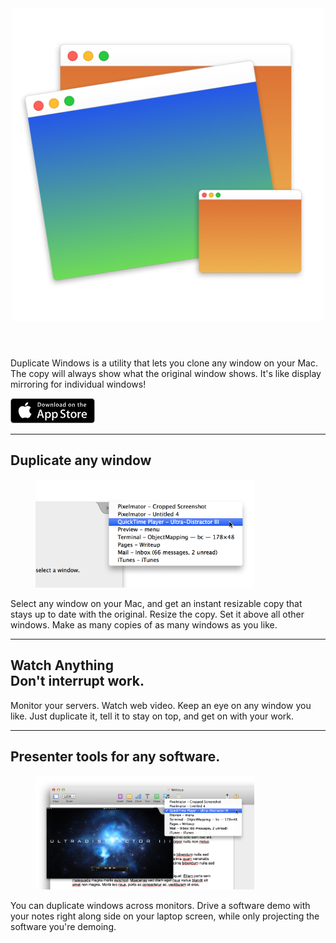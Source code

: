 <header>
<img src="duplicate-windows.png" width="500"/>
</header>

Duplicate Windows is a utility that lets you clone any window on your Mac. The copy will always show what the original window shows. It's like display mirroring for individual windows!

<p><a href="http://appstore.com/mac/duplicatewindows" role="button">
<svg version="1.1" id="Layer_1" xmlns="http://www.w3.org/2000/svg" xmlns:xlink="http://www.w3.org/1999/xlink" x="0px" y="0px"
width="135px" height="40px" viewBox="0 0 135 40" enable-background="new 0 0 135 40" xml:space="preserve">
<g>
<path fill="#FFFFFF" d="M134.032,35.268c0,2.116-1.714,3.83-3.834,3.83H4.729c-2.119,0-3.839-1.714-3.839-3.83V4.725
c0-2.115,1.72-3.835,3.839-3.835h125.468c2.121,0,3.834,1.72,3.834,3.835L134.032,35.268L134.032,35.268z"/>
<path fill="#A6A6A6" d="M130.198,39.989H4.729C2.122,39.989,0,37.872,0,35.268V4.726C0,2.12,2.122,0,4.729,0h125.468    c2.604,0,4.729,2.12,4.729,4.726v30.542C134.928,37.872,132.803,39.989,130.198,39.989L130.198,39.989z"/>
<path d="M134.032,35.268c0,2.116-1.714,3.83-3.834,3.83H4.729c-2.119,0-3.839-1.714-3.839-3.83V4.725
c0-2.115,1.72-3.835,3.839-3.835h125.468c2.121,0,3.834,1.72,3.834,3.835L134.032,35.268L134.032,35.268z"/>
<path fill="#FFFFFF" d="M30.128,19.784c-0.029-3.223,2.639-4.791,2.761-4.864c-1.511-2.203-3.853-2.504-4.676-2.528
c-1.967-0.207-3.875,1.177-4.877,1.177c-1.022,0-2.565-1.157-4.228-1.123c-2.14,0.033-4.142,1.272-5.24,3.196
c-2.266,3.923-0.576,9.688,1.595,12.859c1.086,1.554,2.355,3.287,4.016,3.226c1.625-0.066,2.232-1.035,4.193-1.035
c1.943,0,2.513,1.035,4.207,0.996c1.744-0.027,2.842-1.56,3.89-3.127c1.255-1.779,1.759-3.533,1.779-3.623
C33.508,24.924,30.162,23.646,30.128,19.784z"/>
<path fill="#FFFFFF" d="M26.928,10.306c0.874-1.093,1.472-2.58,1.306-4.089c-1.265,0.056-2.847,0.875-3.758,1.944
c-0.806,0.942-1.526,2.486-1.34,3.938C24.557,12.205,26.016,11.382,26.928,10.306z"/>
<linearGradient id="SVGID_1_" gradientUnits="userSpaceOnUse" x1="98.9609" y1="0.9028" x2="98.9609" y2="36.9487" gradientTransform="matrix(1 0 0 -1 0 41)">
<stop  offset="0" style="stop-color:#1A1A1A;stop-opacity:0.1"/>
<stop  offset="0.1235" style="stop-color:#212121;stop-opacity:0.1506"/>
<stop  offset="0.3085" style="stop-color:#353535;stop-opacity:0.2265"/>
<stop  offset="0.5321" style="stop-color:#575757;stop-opacity:0.3181"/>
<stop  offset="0.7834" style="stop-color:#858585;stop-opacity:0.4212"/>
<stop  offset="1" style="stop-color:#B3B3B3;stop-opacity:0.51"/>
</linearGradient>
<!-- path fill="url(#SVGID_1_)" d="M130.198,0H62.993l26.323,39.989h40.882c2.604,0,4.729-2.117,4.729-4.724V4.726
C134.928,2.12,132.803,0,130.198,0z"/ -->
<g>
<path fill="#FFFFFF" d="M53.665,31.504h-2.271l-1.244-3.909h-4.324l-1.185,3.909H42.43l4.285-13.308h2.646L53.665,31.504z
M49.775,25.955L48.65,22.48c-0.119-0.355-0.343-1.191-0.671-2.507h-0.04c-0.132,0.566-0.343,1.402-0.632,2.507l-1.106,3.475
H49.775z"/>
<path fill="#FFFFFF" d="M64.663,26.588c0,1.632-0.443,2.922-1.33,3.869c-0.794,0.843-1.781,1.264-2.958,1.264
c-1.271,0-2.185-0.453-2.74-1.361v5.035h-2.132V25.062c0-1.025-0.027-2.076-0.079-3.154h1.875l0.119,1.521h0.04
c0.711-1.146,1.79-1.719,3.238-1.719c1.132,0,2.077,0.447,2.833,1.342C64.284,23.949,64.663,25.127,64.663,26.588z M62.491,26.666
c0-0.934-0.21-1.704-0.632-2.311c-0.461-0.631-1.08-0.947-1.856-0.947c-0.526,0-1.004,0.176-1.431,0.523
c-0.428,0.35-0.708,0.807-0.839,1.373c-0.066,0.264-0.099,0.479-0.099,0.649v1.601c0,0.697,0.214,1.286,0.642,1.768
c0.428,0.48,0.984,0.721,1.668,0.721c0.803,0,1.428-0.311,1.875-0.928C62.267,28.496,62.491,27.68,62.491,26.666z"/>
<path fill="#FFFFFF" d="M75.7,26.588c0,1.632-0.443,2.922-1.33,3.869c-0.795,0.843-1.781,1.264-2.959,1.264
c-1.271,0-2.185-0.453-2.74-1.361v5.035h-2.132V25.062c0-1.025-0.027-2.076-0.079-3.154h1.875l0.119,1.521h0.04
c0.71-1.146,1.789-1.719,3.238-1.719c1.131,0,2.076,0.447,2.834,1.342C75.32,23.949,75.7,25.127,75.7,26.588z M73.527,26.666
c0-0.934-0.211-1.704-0.633-2.311c-0.461-0.631-1.078-0.947-1.854-0.947c-0.526,0-1.004,0.176-1.433,0.523
c-0.428,0.35-0.707,0.807-0.838,1.373c-0.065,0.264-0.1,0.479-0.1,0.649v1.601c0,0.697,0.215,1.286,0.641,1.768
c0.428,0.479,0.984,0.721,1.67,0.721c0.804,0,1.429-0.311,1.875-0.928C73.303,28.496,73.527,27.68,73.527,26.666z"/>
<path fill="#FFFFFF" d="M88.04,27.771c0,1.133-0.396,2.054-1.183,2.765c-0.866,0.776-2.075,1.165-3.625,1.165
c-1.432,0-2.58-0.276-3.446-0.829l0.493-1.777c0.935,0.554,1.962,0.83,3.08,0.83c0.804,0,1.429-0.182,1.875-0.543
c0.447-0.362,0.673-0.846,0.673-1.45c0-0.541-0.187-0.994-0.554-1.363c-0.369-0.368-0.979-0.711-1.836-1.026
c-2.33-0.869-3.496-2.14-3.496-3.812c0-1.092,0.412-1.986,1.234-2.685c0.822-0.698,1.912-1.047,3.268-1.047
c1.211,0,2.22,0.211,3.021,0.632l-0.535,1.738c-0.754-0.408-1.605-0.612-2.557-0.612c-0.752,0-1.342,0.185-1.764,0.553
c-0.355,0.329-0.535,0.73-0.535,1.206c0,0.525,0.205,0.961,0.613,1.303c0.354,0.315,1,0.658,1.934,1.026
c1.146,0.462,1.988,1,2.527,1.618C87.77,26.081,88.04,26.852,88.04,27.771z"/>
<path fill="#FFFFFF" d="M95.107,23.508h-2.35v4.659c0,1.185,0.414,1.776,1.244,1.776c0.381,0,0.697-0.032,0.947-0.099l0.059,1.619
c-0.42,0.157-0.973,0.236-1.658,0.236c-0.842,0-1.5-0.257-1.975-0.771c-0.473-0.514-0.711-1.375-0.711-2.587v-4.837h-1.4v-1.6h1.4
v-1.757l2.094-0.632v2.389h2.35V23.508z"/>
<path fill="#FFFFFF" d="M105.689,26.627c0,1.475-0.422,2.686-1.264,3.633c-0.881,0.975-2.053,1.461-3.514,1.461
c-1.41,0-2.531-0.467-3.367-1.4c-0.836-0.935-1.254-2.113-1.254-3.534c0-1.487,0.432-2.705,1.293-3.652
c0.863-0.948,2.025-1.422,3.486-1.422c1.408,0,2.539,0.468,3.395,1.402C105.282,24.021,105.689,25.191,105.689,26.627z
M103.479,26.676c0-0.879-0.19-1.633-0.571-2.264c-0.447-0.762-1.087-1.143-1.916-1.143c-0.854,0-1.509,0.381-1.955,1.143
c-0.382,0.631-0.572,1.398-0.572,2.304c0,0.88,0.19,1.636,0.572,2.265c0.461,0.762,1.104,1.143,1.937,1.143
c0.815,0,1.454-0.389,1.916-1.162C103.282,28.316,103.479,27.557,103.479,26.676z"/>
<path fill="#FFFFFF" d="M112.622,23.783c-0.211-0.039-0.437-0.059-0.672-0.059c-0.75,0-1.33,0.282-1.738,0.85
c-0.354,0.5-0.532,1.132-0.532,1.895v5.035h-2.132V24.93c0-1.105-0.021-2.113-0.062-3.021h1.857l0.078,1.836h0.059
c0.226-0.631,0.58-1.14,1.066-1.521c0.475-0.343,0.988-0.514,1.541-0.514c0.197,0,0.375,0.014,0.533,0.039L112.622,23.783
L112.622,23.783z"/>
<path fill="#FFFFFF" d="M122.157,26.252c0,0.382-0.025,0.704-0.078,0.967h-6.396c0.024,0.948,0.334,1.674,0.928,2.174
c0.539,0.446,1.236,0.67,2.092,0.67c0.947,0,1.811-0.15,2.588-0.453l0.334,1.479c-0.908,0.396-1.98,0.593-3.217,0.593
c-1.488,0-2.656-0.438-3.506-1.312c-0.848-0.875-1.273-2.051-1.273-3.524c0-1.446,0.395-2.651,1.186-3.612
c0.828-1.026,1.947-1.539,3.355-1.539c1.383,0,2.43,0.513,3.141,1.539C121.874,24.047,122.157,25.055,122.157,26.252z
M120.124,25.699c0.015-0.633-0.125-1.178-0.414-1.639c-0.369-0.594-0.937-0.89-1.698-0.89c-0.697,0-1.265,0.289-1.697,0.869
c-0.355,0.461-0.566,1.015-0.631,1.658L120.124,25.699L120.124,25.699z"/>
</g>
<g>
<g>
<path fill="#FFFFFF" d="M45.211,13.491c-0.593,0-1.106-0.029-1.533-0.078V6.979c0.553-0.087,1.154-0.136,1.805-0.136
c2.445,0,3.571,1.203,3.571,3.164C49.054,12.269,47.724,13.491,45.211,13.491z M45.569,7.668c-0.33,0-0.611,0.02-0.844,0.068
v4.891c0.126,0.02,0.368,0.029,0.708,0.029c1.602,0,2.514-0.912,2.514-2.62C47.947,8.513,47.122,7.668,45.569,7.668z"/>
<path fill="#FFFFFF" d="M52.563,13.54c-1.378,0-2.271-1.029-2.271-2.426c0-1.456,0.912-2.494,2.349-2.494
c1.358,0,2.271,0.98,2.271,2.417C54.912,12.511,53.971,13.54,52.563,13.54z M52.603,9.386c-0.757,0-1.242,0.708-1.242,1.698
c0,0.971,0.495,1.679,1.232,1.679c0.737,0,1.232-0.757,1.232-1.699C53.825,10.104,53.34,9.386,52.603,9.386z"/>
<path fill="#FFFFFF" d="M62.77,8.717l-1.475,4.716h-0.961l-0.611-2.048c-0.155-0.514-0.281-1.019-0.379-1.523h-0.02
c-0.077,0.514-0.223,1.029-0.378,1.523l-0.65,2.048h-0.971l-1.388-4.716h1.077l0.534,2.242c0.126,0.534,0.232,1.038,0.32,1.514
h0.02c0.077-0.397,0.203-0.893,0.388-1.504l0.67-2.251H59.8l0.641,2.203c0.155,0.534,0.281,1.058,0.379,1.553h0.028
c0.068-0.485,0.175-1,0.32-1.553l0.573-2.203L62.77,8.717L62.77,8.717z"/>
<path fill="#FFFFFF" d="M68.2,13.433h-1.048v-2.708c0-0.834-0.32-1.252-0.951-1.252c-0.621,0-1.048,0.534-1.048,1.155v2.805
h-1.048v-3.368c0-0.417-0.01-0.864-0.039-1.349h0.922l0.049,0.728h0.029C65.348,8.94,65.92,8.62,66.561,8.62
c0.99,0,1.64,0.757,1.64,1.989L68.2,13.433L68.2,13.433z"/>
<path fill="#FFFFFF" d="M71.09,13.433h-1.049v-6.88h1.049V13.433z"/>
<path fill="#FFFFFF" d="M74.911,13.54c-1.377,0-2.271-1.029-2.271-2.426c0-1.456,0.912-2.494,2.348-2.494
c1.359,0,2.271,0.98,2.271,2.417C77.26,12.511,76.318,13.54,74.911,13.54z M74.95,9.386c-0.757,0-1.242,0.708-1.242,1.698
c0,0.971,0.496,1.679,1.231,1.679c0.738,0,1.232-0.757,1.232-1.699C76.172,10.104,75.688,9.386,74.95,9.386z"/>
<path fill="#FFFFFF" d="M81.391,13.433l-0.076-0.543h-0.028c-0.32,0.437-0.787,0.65-1.379,0.65c-0.845,0-1.445-0.592-1.445-1.388
c0-1.164,1.009-1.766,2.756-1.766v-0.087c0-0.621-0.329-0.932-0.979-0.932c-0.465,0-0.873,0.117-1.232,0.35l-0.213-0.689
c0.436-0.272,0.98-0.408,1.619-0.408c1.232,0,1.854,0.65,1.854,1.951v1.737c0,0.476,0.021,0.845,0.068,1.126L81.391,13.433
L81.391,13.433z M81.247,11.084c-1.164,0-1.748,0.282-1.748,0.951c0,0.495,0.301,0.737,0.719,0.737
c0.533,0,1.029-0.407,1.029-0.96V11.084z"/>
<path fill="#FFFFFF" d="M87.357,13.433l-0.049-0.757h-0.029c-0.301,0.572-0.807,0.864-1.514,0.864c-1.137,0-1.979-1-1.979-2.407
c0-1.475,0.873-2.514,2.065-2.514c0.631,0,1.078,0.213,1.33,0.641h0.021V6.553h1.049v5.609c0,0.456,0.011,0.883,0.039,1.271
H87.357z M87.202,10.658c0-0.66-0.437-1.223-1.104-1.223c-0.777,0-1.252,0.689-1.252,1.659c0,0.951,0.493,1.602,1.231,1.602
c0.659,0,1.125-0.573,1.125-1.252V10.658z"/>
<path fill="#FFFFFF" d="M94.902,13.54c-1.377,0-2.27-1.029-2.27-2.426c0-1.456,0.912-2.494,2.348-2.494
c1.359,0,2.271,0.98,2.271,2.417C97.252,12.511,96.311,13.54,94.902,13.54z M94.941,9.386c-0.756,0-1.241,0.708-1.241,1.698
c0,0.971,0.495,1.679,1.231,1.679c0.738,0,1.232-0.757,1.232-1.699C96.165,10.104,95.68,9.386,94.941,9.386z"/>
<path fill="#FFFFFF" d="M102.887,13.433h-1.049v-2.708c0-0.834-0.32-1.252-0.951-1.252c-0.621,0-1.047,0.534-1.047,1.155v2.805
h-1.049v-3.368c0-0.417-0.01-0.864-0.039-1.349h0.922l0.049,0.728h0.029c0.281-0.504,0.854-0.825,1.494-0.825
c0.99,0,1.641,0.757,1.641,1.989V13.433z"/>
<path fill="#FFFFFF" d="M109.938,9.503h-1.153v2.29c0,0.583,0.202,0.874,0.61,0.874c0.185,0,0.34-0.02,0.465-0.049l0.029,0.796
c-0.203,0.078-0.475,0.117-0.813,0.117c-0.826,0-1.32-0.456-1.32-1.65V9.503h-0.688V8.717h0.688V7.853l1.029-0.311v1.174h1.153
V9.503z"/>
<path fill="#FFFFFF" d="M115.486,13.433h-1.047v-2.688c0-0.844-0.319-1.271-0.951-1.271c-0.543,0-1.049,0.369-1.049,1.116v2.843
h-1.047v-6.88h1.047v2.833h0.021c0.33-0.514,0.808-0.767,1.418-0.767c0.998,0,1.608,0.776,1.608,2.009V13.433z"/>
<path fill="#FFFFFF" d="M121.17,11.327h-3.145c0.02,0.893,0.611,1.397,1.486,1.397c0.465,0,0.893-0.078,1.271-0.223l0.163,0.728
c-0.446,0.194-0.971,0.291-1.582,0.291c-1.475,0-2.348-0.932-2.348-2.377c0-1.446,0.894-2.533,2.23-2.533
c1.205,0,1.961,0.893,1.961,2.242C121.209,11.036,121.2,11.201,121.17,11.327z M120.209,10.58c0-0.728-0.367-1.242-1.037-1.242
c-0.602,0-1.078,0.524-1.146,1.242H120.209z"/>
</g>
</g>
</g>
</svg>
</a></p>

---

## Duplicate any window
<figure><img src="duplicate-windows-select.png" width="350"/>
</figure>

Select any window on your Mac, and get an instant resizable copy that stays up to date with the original. Resize the copy. Set it above all other windows. Make as many copies of as many windows as you like.

---

## Watch Anything<br>Don't interrupt work.
Monitor your servers. Watch web video. Keep an eye on any window you like. Just duplicate it, tell it to stay on top, and get on with your work.

---

## Presenter tools for any software.
<figure><img src="duplicate-windows-duplicating.png" width="350"/>
</figure>
You can duplicate windows across monitors. Drive a software demo with your notes right along side on your laptop screen, while only projecting the software you're demoing.
